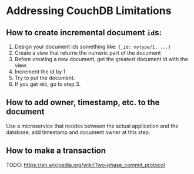 # Addressing CouchDB Limitations

## How to create incremental document `id`s: 

1. Design your document ids something like: `{_id: mytype/1, ...}` 
2. Create a view that returns the numeric part of the document 
3. Before creating a new document, get the greatest document id with the view.
4. Increment the id by 1
5. Try to put the document. 
6. If you get `401`, go to step 3.


## How to add owner, timestamp, etc. to the document

Use a microservice that resides between the actual application and the database, add timestamp and document owner at this step. 

## How to make a transaction

TODO: https://en.wikipedia.org/wiki/Two-phase_commit_protocol
